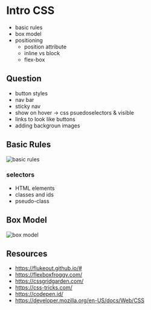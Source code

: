 # Intro CSS

- basic rules
- box model
- positioning
  - position attribute
  - inline vs block
  - flex-box

## Question

- button styles
- nav bar
- sticky nav
- show on hover -> css psuedoselectors & visible
- links to look like buttons
- adding backgroun images

## Basic Rules

![basic rules](https://developer.mozilla.org/en-US/docs/Learn/Getting_started_with_the_web/CSS_basics/css-declaration-small.png)

### selectors

- HTML elements
- classes and ids
- pseudo-class 

## Box Model

![box model](https://developer.mozilla.org/en-US/docs/Learn/Getting_started_with_the_web/CSS_basics/box-model.png)

## Resources

- https://flukeout.github.io/#
- https://flexboxfroggy.com/
- https://cssgridgarden.com/
- https://css-tricks.com/
- https://codepen.id/
- https://developer.mozilla.org/en-US/docs/Web/CSS